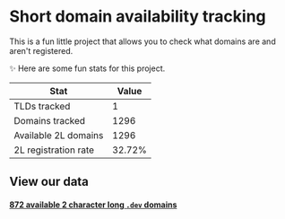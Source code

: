 # Short domain availability tracking

This is a fun little project that allows you to check what domains are and aren't registered.

:sparkles: Here are some fun stats for this project.

|Stat|Value|
|--|--|
|TLDs tracked|1|
|Domains tracked|1296|
|Available 2L domains|1296|
|2L registration rate|32.72%|


## View our data

#### [872 available <bold>2 character long <code>.dev</code> domains</bold>](https://github.com/Isabe1le/domain-registration-tracking/blob/main/out/dev-2-long-domains.md)

